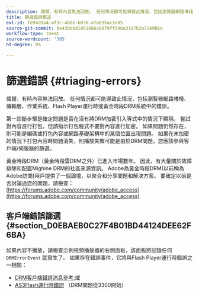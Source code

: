 ```yaml
---
description: 偶爾，有時內容無法回放。 任何情況都可能導致此情況，包括瀏覽器網路堆棧、傳輸層、作業系統、Flash Player運行時或黃金時段DRM系統中的錯誤。
title: 篩選錯誤概述
exl-id: fe94d0a4-4f3c-4b0e-b830-a7a83bac1e85
source-git-commit: be43bbbd1051886c8979ff590a3197b2a7249b6a
workflow-type: tm+mt
source-wordcount: '305'
ht-degree: 0%

---
```


# 篩選錯誤 {#triaging-errors}

偶爾，有時內容無法回放。 任何情況都可能導致此情況，包括瀏覽器網路堆棧、傳輸層、作業系統、Flash Player運行時或黃金時段DRM系統中的錯誤。

第一診斷步驟是確定問題是否在沒有將DRM加密引入等式中的情況下顯現。 嘗試對內容進行打包，但請指示打包程式不要對內容進行加密。 如果問題仍然存在，則可能是編碼或打包內容或網路基礎架構中的某個位置出現問題。 如果在未加密的情況下打包內容時問題消失，則播放失敗可能是由於DRM問題，您應該參與客戶端/伺服器的篩選。

黃金時段DRM（黃金時段雲DRM之外）已進入市場數年。 因此，有大量關於故障排除和配置Mighine DRM的社區來源資訊。 Adobe為黃金時段DRM(以前稱為Adobe訪問)用戶提供了一個論壇，以聚合和分享問題和解決方案。 要確定以前是否討論過您的問題，請檢查： [https://forums.adobe.com/community/adobe_access](https://forums.adobe.com/community/adobe_access)

## 客戶端錯誤篩選 {#section_D0EBAEB0C27F4B01BD44124DEE62F6BA}

如果內容不播放，請檢查示例視頻播放器的右側面板，該面板將記錄任何 `DRMErrorEvent` 就發生了。 如果存在錯誤事件，它將與Flash Player運行時錯誤之一相關：

* [DRM客戶端錯誤消息參考](https://help.adobe.com/en_US/primetime/drm/index.html#reference-DRM_Client_Error_Messages);或
* [AS3Flash運行時錯誤](https://help.adobe.com/en_US/FlashPlatform/reference/actionscript/3/runtimeErrors.html) （DRM問題從3300開始）
